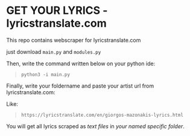 # GET YOUR LYRICS - lyricstranslate.com

This repo contains webscraper for lyricstranslate.com

just download `main.py` and `modules.py` 

Then, write the command written below on your python ide: 

>```
>python3 -i main.py 
>```

 Finally, write your foldername and paste your artist url from lyricstranslate.com:
 
 Like:
> `https://lyricstranslate.com/en/giorgos-mazonakis-lyrics.html` 

You will get all lyrics scraped as *text files* in *your named specific folder*.
